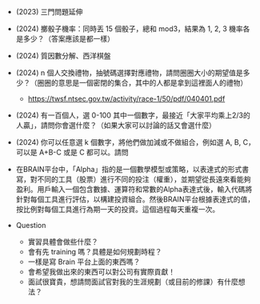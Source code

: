 
* (2023) 三門問題延伸
* (2024) 擲骰子機率：同時丟 15 個骰子，總和 mod3，結果為 1, 2, 3 機率各是多少？（答案應該是都一樣）
* (2024) 質因數分解、西洋棋盤
* (2024) n 個人交換禮物，抽號碼選擇對應禮物，請問圈圈大小的期望值是多少？（圈圈的意思是一個密閉的集合，其中的人都是拿到這裡面人的禮物）
	* https://twsf.ntsec.gov.tw/activity/race-1/50/pdf/040401.pdf
* (2024) 有一百個人，選 0-100 其中一個數字，最接近「大家平均乘上2/3的人贏」，請問你會選什麼？（如果大家可以討論的話又會選什麼）
* (2024) 你可以任意選 k 個數字，將他們做加減或不做組合，例如選 A, B, C，可以是 A+B-C 或是 C 都可以。請問


* 在BRAIN平台中，「Alpha」指的是一個數學模型或策略，以表達式的形式書寫，對不同的工具（股票）進行不同的投注（權重），並期望從長遠來看能夠盈利。用戶輸入一個包含數據、運算符和常數的Alpha表達式後，輸入代碼將針對每個工具進行評估，以構建投資組合。然後BRAIN平台根據表達式的值，按比例對每個工具進行為期一天的投資。這個過程每天重複一次。
* Question
	* 實習具體會做些什麼？
	* 會有先 training 嗎？具體是如何規劃時程？
	* 一樣是寫 Brain 平台上面的東西嗎？
	* 會希望我做出來的東西可以對公司有實際貢獻！
	* 面試很寶貴，想請問面試官對我的生涯規劃（或目前的修課）有什麼想法？